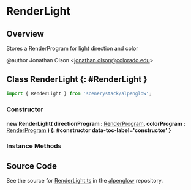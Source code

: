 # RenderLight

## Overview

Stores a RenderProgram for light direction and color

@author Jonathan Olson &lt;jonathan.olson@colorado.edu&gt;

## Class RenderLight {: #RenderLight }


```js
import { RenderLight } from 'scenerystack/alpenglow';
```
### Constructor

#### new RenderLight( directionProgram : <span style="font-weight: 400;">[RenderProgram](../alpenglow/RenderProgram.md)</span>, colorProgram : <span style="font-weight: 400;">[RenderProgram](../alpenglow/RenderProgram.md)</span> ) {: #constructor data-toc-label='constructor' }

### Instance Methods





## Source Code

See the source for [RenderLight.ts](https://github.com/phetsims/alpenglow/blob/main/js/render-program/RenderLight.ts) in the [alpenglow](https://github.com/phetsims/alpenglow) repository.
